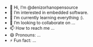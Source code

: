 - 👋 Hi, I’m @denizorhanopensource
- 👀 I’m interested in embedded software.
- 🌱 I’m currently learning everything :).
- 💞️ I’m looking to collaborate on ...
- 📫 How to reach me ...
- 😄 Pronouns: ...
- ⚡ Fun fact: ...

<!---
denizorhanopensource/denizorhanopensource is a ✨ special ✨ repository because its `README.md` (this file) appears on your GitHub profile.
You can click the Preview link to take a look at your changes.
--->
